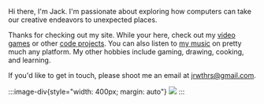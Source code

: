 Hi there, I'm Jack. I'm passionate about exploring how computers can take our creative endeavors to unexpected places.

Thanks for checking out my site. While your here, check out my [video games](/games) or other [code projects](/code). You can also listen to [my music](https://open.spotify.com/artist/5YlW1H1QBrd7JljD30ZAMv?si=v92bsYGBQb-i4SkI6vYhvg) on pretty much any platform. My other hobbies include gaming, drawing, cooking, and learning.

If you'd like to get in touch, please shoot me an email at [jrwthrs@gmail.com](mailto:jrwthrs@gmail.com).

:::image-div{style="width: 400px; margin: auto"}
![](https://osgho0ft4qfkeusc.public.blob.vercel-storage.com/bio_bw.jpg)
:::